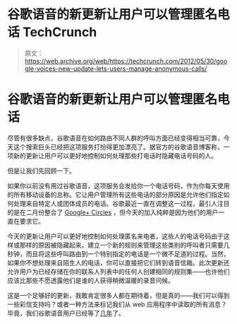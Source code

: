 # 谷歌语音的新更新让用户可以管理匿名电话 TechCrunch

> 原文：<https://web.archive.org/web/https://techcrunch.com/2012/05/30/google-voices-new-update-lets-users-manage-anonymous-calls/>

# 谷歌语音的新更新让用户可以管理匿名电话

尽管有很多缺点，谷歌语音在如何路由不同人群的呼叫方面已经变得相当可靠，今天这个搜索巨头已经把这项服务打扮得更加漂亮了。据官方的谷歌语音博客称，一项新的更新让用户可以更好地控制如何处理那些打电话时隐藏电话号码的人。

但是让我们先回顾一下。

如果你以前没有用过谷歌语音，这项服务会发给你一个电话号码，作为你每天使用的所有移动设备的总称。它让用户管理所有这些电话的部分原因是允许他们指定如何处理来自特定人或团体成员的电话。谷歌最近一直在调整这一过程，最引人注目的是在二月份整合了 [Google+ Circles](https://web.archive.org/web/20230129225619/http://www.engadget.com/2012/02/23/google-circles-heading-to-google-voice-creepers-heading-straig/) ，但今天的加入纯粹是因为他们的用户一直在要求它。

今天的更新让用户可以更好地控制如何处理匿名来电者，这些人的电话号码由于这样或那样的原因被隐藏起来。建立一个新的规则来管理这些类别的呼叫者只需要几秒钟，而且将这些呼叫路由到一个特别指定的电话是一个微不足道的过程。当然，如果你不想处理来自陌生人的电话，你可以直接把它们转到语音信箱。此次更新还允许用户为已经存储在你的联系人列表中的任何人创建相同的规则集——也许他们应该比那些不愿透露他们是谁的人获得稍微温暖的录音问候。

这是一个足够好的更新，我敢肯定很多人都在期待着，但是真的——我们可以得到一些彩信支持吗？或者一种方法来标记我们从 web 应用程序中读取的所有消息？毕竟，我们谷歌语音用户已经等了[几年](https://web.archive.org/web/20230129225619/https://techcrunch.com/2007/06/24/google-to-acquire-grand-central-for-50-million/)了。